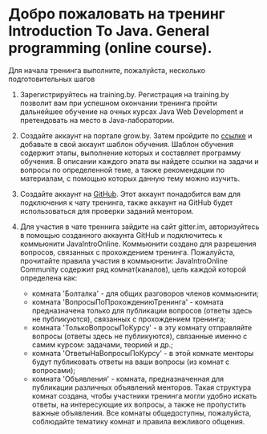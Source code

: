 # Добро пожаловать на тренинг Introduction To Java. General programming (online course).

Для начала тренинга выполните, пожалуйста, несколько подготовительных шагов

1. Зарегистрируйтесь на training.by.
   Регистрация на training.by позволит вам при успешном окончании тренинга пройти дальнейшее обучение на очных курсах Java Web   Development и претендовать на место в Java-лаборатории.
   
2. Создайте аккаунт на портале grow.by. Затем пройдите по [ссылке](https://grow.telescopeai.com/invite/AddTemplate/11184?mentorId=5814) и добавьте в свой аккаунт шаблон обучения.
   Шаблон обучения содержит этапы, выполнение которых и составляет программу обучения. В описании каждого эпата вы найдете ссылки на задачи и вопросы по определенной теме, а также рекомендации по материалам, с помощью которых данную тему можно изучить.
   
 3. Создайте аккаунт на [GitHub](github.com).
    Этот аккаунт понадобится вам для подключения к чату тренинга, также аккаунт на GitHub будет использоваться для проверки заданий ментором.
 
 4. Для участия в чате треннига зайдите на сайт gitter.im, авторизуйтесь в помощью созданного аккаунта GitHub и подключитесь к коммьюнити JavaIntroOnline.
    Коммьюнити создано для разрешения вопросов, связанных с прохождением тренинга. Пожалуйста, прочитайте правила участия в коммьюнити:
    JavaIntroOnline Community содержит ряд комнат(каналов), цель каждой которой определена как:
     - комната 'Болталка' - для общих разговоров членов коммьюнити;
     - комната 'ВопросыПоПрохождениюТренинга' - комната предназначена только для публикации вопросов (ответы здесь не публикуются), связанных с прохождением тренинга;
     - комната 'ТолькоВопросыПоКурсу' - в эту комнату отправляйте вопросы (ответы здесь не публикуются), связанные именно с самим курсом: задачами, теорией и др.;
     - комната 'ОтветыНаВопросыПоКурсу' - в этой комнате менторы будут публиковать ответы на ваши вопросы (из комнат с вопросами);
     - комната 'Объявления' - комната, предназначенная для публикации различных объявлений менторов.
    Такая структура комнат создана, чтобы участники тренинга могли удобно искать ответы, на интересующие их вопросы, а также не пропустить важные объявления. Все комнаты общедоступны, пожалуйста, соблюдайте тематику комнат и правила вежливого общения.
    
   
   
   
